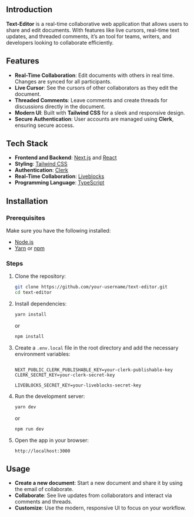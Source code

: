 
## Introduction  
**Text-Editor** is a real-time collaborative web application that allows users to share and edit documents. With features like live cursors, real-time text updates, and threaded comments, it’s an tool for teams, writers, and developers looking to collaborate efficiently.  

## Features  
- **Real-Time Collaboration**: Edit documents with others in real time. Changes are synced for all participants.  
- **Live Cursor**: See the cursors of other collaborators as they edit the document.  
- **Threaded Comments**: Leave comments and create threads for discussions directly in the document.  
- **Modern UI**: Built with **Tailwind CSS** for a sleek and responsive design.  
- **Secure Authentication**: User accounts are managed using **Clerk**, ensuring secure access.
## Tech Stack  
- **Frontend and Backend**: [Next.js](https://nextjs.org/) and [React](https://react.dev/)  
- **Styling**: [Tailwind CSS](https://tailwindcss.com/)  
- **Authentication**: [Clerk](https://clerk.dev/)  
- **Real-Time Collaboration**: [Liveblocks](https://liveblocks.io/)  
- **Programming Language**: [TypeScript](https://www.typescriptlang.org/)  

## Installation  

### Prerequisites  
Make sure you have the following installed:  
- [Node.js](https://nodejs.org/)  
- [Yarn](https://yarnpkg.com/) or [npm](https://www.npmjs.com/)  

### Steps  
1. Clone the repository:  
   ```bash
   git clone https://github.com/your-username/text-editor.git
   cd text-editor
   ```  
2. Install dependencies:  
   ```bash
   yarn install
   ```  
   or  
   ```bash
   npm install
   ```  

3. Create a `.env.local` file in the root directory and add the necessary environment variables:  
   ```plaintext
   
   NEXT_PUBLIC_CLERK_PUBLISHABLE_KEY=your-clerk-publishable-key
   CLERK_SECRET_KEY=your-clerk-secret-key
   
   LIVEBLOCKS_SECRET_KEY=your-liveblocks-secret-key
   ```  

4. Run the development server:  
   ```bash
   yarn dev
   ```  
   or  
   ```bash
   npm run dev
   ```  

5. Open the app in your browser:  
   ```plaintext
   http://localhost:3000
   ```  

## Usage  
- **Create a new document**: Start a new document and share it by using the email of collaborate.  
- **Collaborate**: See live updates from collaborators and interact via comments and threads.  
- **Customize**: Use the modern, responsive UI to focus on your workflow.  
